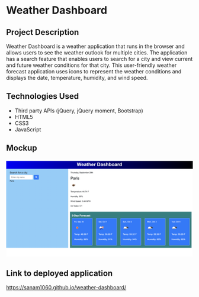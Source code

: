 # Weather Dashboard

## Project Description
Weather Dashboard is a weather application that runs in the browser and allows users to see the weather outlook for multiple cities. The application has a search feature that enables users to search for a city and view current and future weather conditions for that city. This user-friendly weather forecast application uses icons to represent the weather conditions and displays the date, temperature,  humidity, and wind speed.

## Technologies Used
* Third party APIs (jQuery, jQuery moment, Bootstrap)
* HTML5
* CSS3
* JavaScript

## Mockup
![Homepage of Weather Dashboard](./assets/images/weather-dashboard.png)

## Link to deployed application
https://sanam1060.github.io/weather-dashboard/
